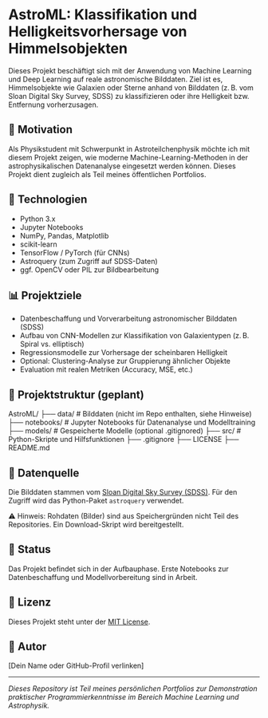 # AstroML: Klassifikation und Helligkeitsvorhersage von Himmelsobjekten

Dieses Projekt beschäftigt sich mit der Anwendung von Machine Learning und Deep Learning auf reale astronomische Bilddaten. Ziel ist es, Himmelsobjekte wie Galaxien oder Sterne anhand von Bilddaten (z. B. vom Sloan Digital Sky Survey, SDSS) zu klassifizieren oder ihre Helligkeit bzw. Entfernung vorherzusagen.

## 🔭 Motivation

Als Physikstudent mit Schwerpunkt in Astroteilchenphysik möchte ich mit diesem Projekt zeigen, wie moderne Machine-Learning-Methoden in der astrophysikalischen Datenanalyse eingesetzt werden können. Dieses Projekt dient zugleich als Teil meines öffentlichen Portfolios.

## 🧠 Technologien

- Python 3.x
- Jupyter Notebooks
- NumPy, Pandas, Matplotlib
- scikit-learn
- TensorFlow / PyTorch (für CNNs)
- Astroquery (zum Zugriff auf SDSS-Daten)
- ggf. OpenCV oder PIL zur Bildbearbeitung

## 📊 Projektziele

- Datenbeschaffung und Vorverarbeitung astronomischer Bilddaten (SDSS)
- Aufbau von CNN-Modellen zur Klassifikation von Galaxientypen (z. B. Spiral vs. elliptisch)
- Regressionsmodelle zur Vorhersage der scheinbaren Helligkeit
- Optional: Clustering-Analyse zur Gruppierung ähnlicher Objekte
- Evaluation mit realen Metriken (Accuracy, MSE, etc.)

## 📁 Projektstruktur (geplant)
AstroML/
├── data/ # Bilddaten (nicht im Repo enthalten, siehe Hinweise)
├── notebooks/ # Jupyter Notebooks für Datenanalyse und Modelltraining
├── models/ # Gespeicherte Modelle (optional .gitignored)
├── src/ # Python-Skripte und Hilfsfunktionen
├── .gitignore
├── LICENSE
├── README.md


## 🔗 Datenquelle

Die Bilddaten stammen vom [Sloan Digital Sky Survey (SDSS)](https://www.sdss.org/). Für den Zugriff wird das Python-Paket `astroquery` verwendet.

⚠️ Hinweis: Rohdaten (Bilder) sind aus Speichergründen nicht Teil des Repositories. Ein Download-Skript wird bereitgestellt.

## 🚧 Status

Das Projekt befindet sich in der Aufbauphase. Erste Notebooks zur Datenbeschaffung und Modellvorbereitung sind in Arbeit.

## 📜 Lizenz

Dieses Projekt steht unter der [MIT License](LICENSE).

## 👤 Autor

[Dein Name oder GitHub-Profil verlinken]

---

*Dieses Repository ist Teil meines persönlichen Portfolios zur Demonstration praktischer Programmierkenntnisse im Bereich Machine Learning und Astrophysik.*

